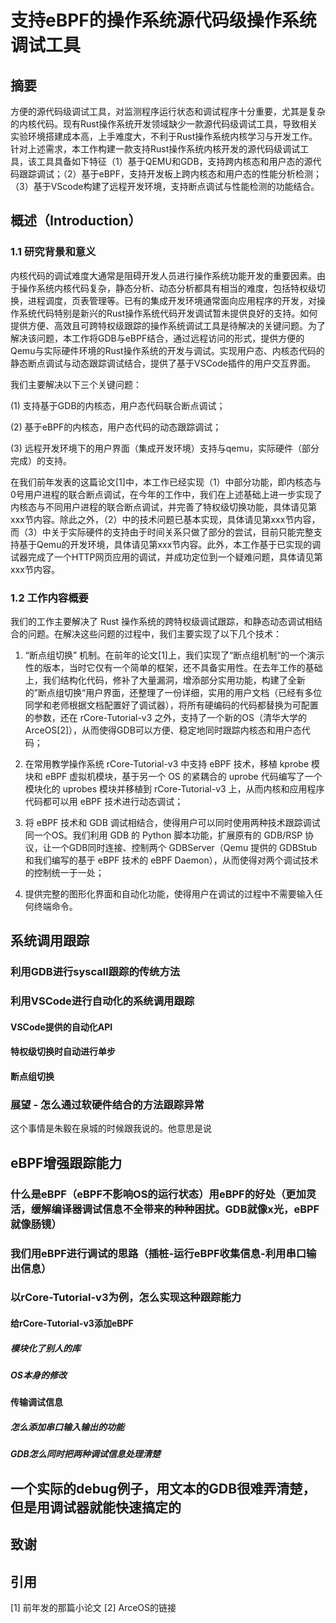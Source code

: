 # 支持eBPF的操作系统源代码级操作系统调试工具
## 摘要
方便的源代码级调试工具，对监测程序运行状态和调试程序十分重要，尤其是复杂的内核代码。现有Rust操作系统开发领域缺少一款源代码级调试工具，导致相关实验环境搭建成本高，上手难度大，不利于Rust操作系统内核学习与开发工作。针对上述需求，本工作构建一款支持Rust操作系统内核开发的源代码级调试工具，该工具具备如下特征（1）基于QEMU和GDB，支持跨内核态和用户态的源代码跟踪调试；（2）基于eBPF，支持开发板上跨内核态和用户态的性能分析检测；（3）基于VScode构建了远程开发环境，支持断点调试与性能检测的功能结合。


## 概述（Introduction）

### 1.1 研究背景和意义
内核代码的调试难度大通常是阻碍开发人员进行操作系统功能开发的重要因素。由于操作系统内核代码复杂，静态分析、动态分析都具有相当的难度，包括特权级切换，进程调度，页表管理等。已有的集成开发环境通常面向应用程序的开发，对操作系统代码特别是新兴的Rust操作系统代码开发调试暂未提供良好的支持。如何提供方便、高效且可跨特权级跟踪的操作系统调试工具是待解决的关键问题。为了解决该问题，本工作将GDB与eBPF结合，通过远程访问的形式，提供方便的Qemu与实际硬件环境的Rust操作系统的开发与调试。实现用户态、内核态代码的静态断点调试与动态跟踪调试结合，提供了基于VSCode插件的用户交互界面。

我们主要解决以下三个关键问题：

(1) 支持基于GDB的内核态，用户态代码联合断点调试；

(2) 基于eBPF的内核态，用户态代码的动态跟踪调试；

(3) 远程开发环境下的用户界面（集成开发环境）支持与qemu，实际硬件（部分完成）的支持。

在我们前年发表的这篇论文[1]中，本工作已经实现（1）中部分功能，即内核态与0号用户进程的联合断点调试，在今年的工作中，我们在上述基础上进一步实现了内核态与不同用户进程的联合断点调试，并完善了特权级切换功能，具体请见第xxx节内容。除此之外，（2）中的技术问题已基本实现，具体请见第xxx节内容，而（3）中关于实际硬件的支持由于时间关系只做了部分的尝试，目前只能完整支持基于Qemu的开发环境，具体请见第xxx节内容。此外，本工作基于已实现的调试器完成了一个HTTP网页应用的调试，并成功定位到一个疑难问题，具体请见第xxx节内容。

### 1.2 工作内容概要

我们的工作主要解决了 Rust 操作系统的跨特权级调试跟踪，和静态动态调试相结合的问题。在解决这些问题的过程中，我们主要实现了以下几个技术：

1.  “断点组切换” 机制。在前年的论文[1]上，我们实现了“断点组机制“的一个演示性的版本，当时它仅有一个简单的框架，还不具备实用性。在去年工作的基础上，我们结构化代码，修补了大量漏洞，增添部分实用功能，构建了全新的”断点组切换“用户界面，还整理了一份详细，实用的用户文档（已经有多位同学和老师根据文档配置好了调试器），将所有硬编码的代码都替换为可配置的参数，还在 rCore-Tutorial-v3 之外，支持了一个新的OS（清华大学的ArceOS[2]），从而使得GDB可以方便、稳定地同时跟踪内核态和用户态代码；
2. 在常用教学操作系统 rCore-Tutorial-v3 中支持 eBPF 技术，移植 kprobe 模块和 eBPF 虚拟机模块，基于另一个 OS 的紧耦合的 uprobe 代码编写了一个模块化的 uprobes 模块并移植到 rCore-Tutorial-v3 上，从而内核和应用程序代码都可以用 eBPF 技术进行动态调试；

3. 将 eBPF 技术和 GDB 调试相结合，使得用户可以同时使用两种技术跟踪调试同一个OS。我们利用 GDB 的 Python 脚本功能，扩展原有的 GDB/RSP 协议，让一个GDB同时连接、控制两个 GDBServer（Qemu 提供的 GDBStub 和我们编写的基于 eBPF 技术的 eBPF Daemon），从而使得对两个调试技术的控制统一于一处；

4. 提供完整的图形化界面和自动化功能，使得用户在调试的过程中不需要输入任何终端命令。

## 系统调用跟踪
### 利用GDB进行syscall跟踪的传统方法
### 利用VSCode进行自动化的系统调用跟踪
#### VSCode提供的自动化API
#### 特权级切换时自动进行单步
#### 断点组切换
### 展望 - 怎么通过软硬件结合的方法跟踪异常
这个事情是朱毅在泉城的时候跟我说的。他意思是说
## eBPF增强跟踪能力
### 什么是eBPF（eBPF不影响OS的运行状态）用eBPF的好处（更加灵活，缓解编译器调试信息不全带来的种种困扰。GDB就像x光，eBPF就像肠镜）
### 我们用eBPF进行调试的思路（插桩-运行eBPF收集信息-利用串口输出信息）
### 以rCore-Tutorial-v3为例，怎么实现这种跟踪能力
#### 给rCore-Tutorial-v3添加eBPF
##### 模块化了别人的库
##### OS本身的修改
#### 传输调试信息
##### 怎么添加串口输入输出的功能
##### GDB怎么同时把两种调试信息处理清楚
## 一个实际的debug例子，用文本的GDB很难弄清楚，但是用调试器就能快速搞定的
## 致谢
## 引用
[1] 前年发的那篇小论文
[2] ArceOS的链接